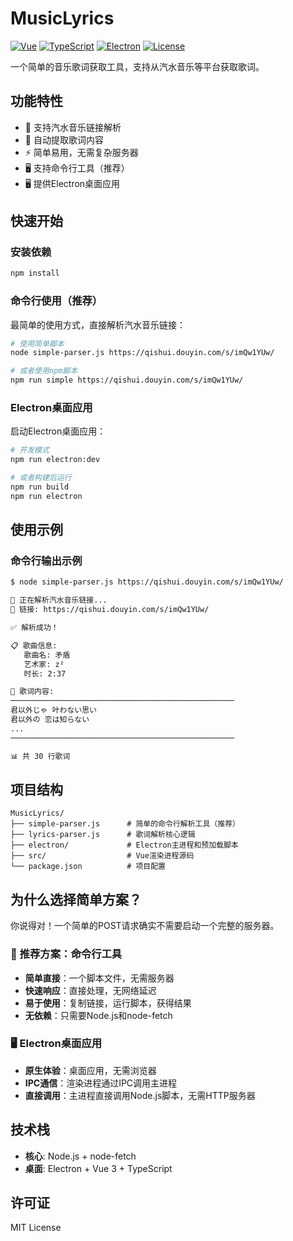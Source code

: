 # MusicLyrics

[![Vue](https://img.shields.io/badge/Vue-3.4.21-42b883?style=flat-square&logo=vue.js)](https://vuejs.org/)
[![TypeScript](https://img.shields.io/badge/TypeScript-5.2.2-3178c6?style=flat-square&logo=typescript)](https://www.typescriptlang.org/)
[![Electron](https://img.shields.io/badge/Electron-30.0.1-47848f?style=flat-square&logo=electron)](https://www.electronjs.org/)
[![License](https://img.shields.io/badge/License-MIT-green?style=flat-square)](LICENSE)

一个简单的音乐歌词获取工具，支持从汽水音乐等平台获取歌词。

## 功能特性

- 🎵 支持汽水音乐链接解析
- 📝 自动提取歌词内容
- ⚡ 简单易用，无需复杂服务器
- 🖥️ 支持命令行工具（推荐）
- 🖥️ 提供Electron桌面应用

## 快速开始

### 安装依赖

```bash
npm install
```

### 命令行使用（推荐）

最简单的使用方式，直接解析汽水音乐链接：

```bash
# 使用简单脚本
node simple-parser.js https://qishui.douyin.com/s/imQw1YUw/

# 或者使用npm脚本
npm run simple https://qishui.douyin.com/s/imQw1YUw/
```

### Electron桌面应用

启动Electron桌面应用：

```bash
# 开发模式
npm run electron:dev

# 或者构建后运行
npm run build
npm run electron
```



## 使用示例

### 命令行输出示例

```bash
$ node simple-parser.js https://qishui.douyin.com/s/imQw1YUw/

🎵 正在解析汽水音乐链接...
📝 链接: https://qishui.douyin.com/s/imQw1YUw/

✅ 解析成功！

📋 歌曲信息:
   歌曲名: 矛盾
   艺术家: z²
   时长: 2:37

🎵 歌词内容:
──────────────────────────────────────────────────
君以外じゃ 叶わない思い
君以外の 恋は知らない
...
──────────────────────────────────────────────────

📊 共 30 行歌词
```

## 项目结构

```
MusicLyrics/
├── simple-parser.js      # 简单的命令行解析工具（推荐）
├── lyrics-parser.js      # 歌词解析核心逻辑
├── electron/             # Electron主进程和预加载脚本
├── src/                  # Vue渲染进程源码
└── package.json          # 项目配置
```

## 为什么选择简单方案？

你说得对！一个简单的POST请求确实不需要启动一个完整的服务器。

### 🎯 推荐方案：命令行工具
- **简单直接**：一个脚本文件，无需服务器
- **快速响应**：直接处理，无网络延迟
- **易于使用**：复制链接，运行脚本，获得结果
- **无依赖**：只需要Node.js和node-fetch

### 🖥️ Electron桌面应用
- **原生体验**：桌面应用，无需浏览器
- **IPC通信**：渲染进程通过IPC调用主进程
- **直接调用**：主进程直接调用Node.js脚本，无需HTTP服务器

## 技术栈

- **核心**: Node.js + node-fetch
- **桌面**: Electron + Vue 3 + TypeScript

## 许可证

MIT License 